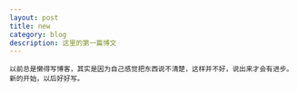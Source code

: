 ```yaml
---
layout: post
title: new
category: blog
description: 这里的第一篇博文
---
```

    以前总是懒得写博客，其实是因为自己感觉把东西说不清楚，这样并不好，说出来才会有进步。
    新的开始，以后好好写。

